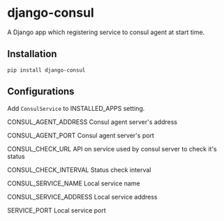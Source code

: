 # django-consul
 
 A Django app which registering service to consul agent at start time.
 
## Installation

```shell script
pip install django-consul
```

## Configurations

Add `ConsulService` to INSTALLED_APPS setting.

CONSUL_AGENT_ADDRESS Consul agent server's address

CONSUL_AGENT_PORT Consul agent server's port

CONSUL_CHECK_URL API on service used by consul server to check it's status

CONSUL_CHECK_INTERVAL Status check interval

CONSUL_SERVICE_NAME Local service name

CONSUL_SERVICE_ADDRESS Local service address

SERVICE_PORT Local service port
